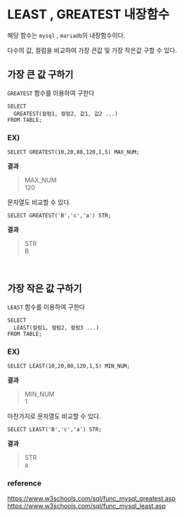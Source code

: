 # LEAST , GREATEST 내장함수

해당 함수는 `mysql` , `mariadb`의 내장함수이다.

다수의 값, 컬럼을 비교하여 가장 큰값 및 가장 작은값 구할 수 있다.


## 가장 큰 값 구하기

`GREATEST` 함수를 이용하여 구한다
```
SELECT
  GREATEST(컬럼1, 컬럼2, 값1, 값2 ...)
FROM TABLE;
```

### EX) 

```
SELECT GREATEST(10,20,80,120,1,5) MAX_NUM;
```
**결과**
> MAX_NUM   
> 120

문자열도 비교할 수 있다.

```
SELECT GREATEST('B','c','a') STR;
```

**결과**
> STR   
> B


</BR>   

## 가장 작은 값 구하기

`LEAST` 함수를 이용하여 구한다

```
SELECT
  LEAST(컬럼1, 컬럼2, 컬럼3 ...)
FROM TABLE;
```

### EX)
```
SELECT LEAST(10,20,80,120,1,5) MIN_NUM;
```

**결과**
> MIN_NUM   
> 1

마찬가지로 문자열도 비교할 수 있다.

```
SELECT LEAST('B','c','a') STR;
```

**결과**
> STR   
> a


### reference
https://www.w3schools.com/sql/func_mysql_greatest.asp   
https://www.w3schools.com/sql/func_mysql_least.asp

